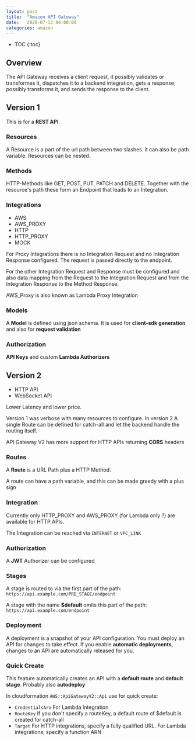 ```yaml
---
layout: post
title:  "Amazon API Gateway"
date:   2020-07-13 06:00:00
categories: amazon
---
```


* TOC
{:toc}

## Overview

The API Gateway receives a client request, it possibly validates or transformes it, dispatches it to a backend integration, gets a response, possibly transforms it, and sends the response to the client.

## Version 1

This is for a **REST API**. 

### Resources

A Resource is a part of the url path between two slashes. it can also be path variable. Resources can be nested.

### Methods

HTTP-Methods like GET, POST, PUT, PATCH and DELETE. Together with the resource's path these form an Endpoint that leads to an Integration.
 
### Integrations

* AWS
* AWS_PROXY
* HTTP
* HTTP_PROXY
* MOCK

For Proxy Integrations there is no Integration Request and no Integration Response configured. The request is passed directly to the endpoint.

For the other Integration Request and Response must be configured and also data mapping from the Request to the Integration Request and from the Integration Response to the Method Response.

AWS_Proxy is also known as Lambda Proxy Integration

### Models

A **Model** is defined using json schema. It is used for **client-sdk generation** and also for **request validation**

### Authorization

**API Keys** and custom **Lambda Authorizers**

## Version 2

* HTTP API
* WebSocket API

Lower Latency and lower price.

Version 1 was verbose with many resources to configure. In version 2 A single Route can be defined for catch-all and let the backend handle the routing itself.

API Gateway V2 has more support for HTTP APIs returning **CORS** headers

### Routes

A **Route** is a URL Path plus a HTTP Method.

A route can have a path variable, and this can be made greedy with a plus sign

### Integration

Currently only HTTP_PROXY and AWS_PROXY (for Lambda only ?) are available for HTTP APIs.

The Integration can be reached via `INTERNET` or `VPC_LINK`

### Authorization

A **JWT** Authorizer can be configured

### Stages

A stage is routed to via the first part of the path: `https://api.example.com/PRD_STAGE/endpoint`

A stage with the name **$default** omits this part of the path: `https://api.example.com/endpoint`

### Deployment

A deployment is a snapshot of your API configuration. You must deploy an API for changes to take effect. If you enable **automatic deployments**, changes to an API are automatically released for you.

### Quick Create

This feature automatically creates an API with a **default route** and **default stage**. Probably also **autodeploy**
 
In cloudformation `AWS::ApiGatewayV2::Api` use for quick create:

* `CredentialsArn` For Lambda Integration
* `RouteKey` If you don't specify a routeKey, a default route of $default is created for catch-all
* `Target` For HTTP integrations, specify a fully qualified URL. For Lambda integrations, specify a function ARN